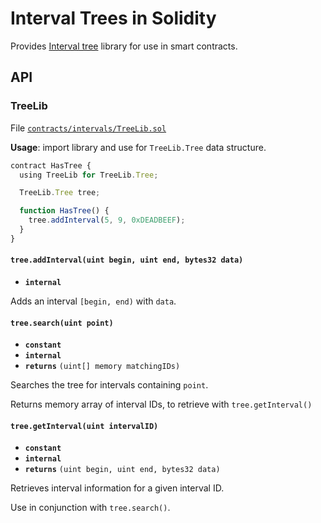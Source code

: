 Interval Trees in Solidity
==========================

Provides [Interval tree](https://en.wikipedia.org/wiki/Interval_tree) library
for use in smart contracts.

API
---

### TreeLib

File [`contracts/intervals/TreeLib.sol`](https://github.com/gnidan/interval-trees-solidity/blob/master/contracts/intervals/TreeLib.sol)

**Usage**: import library and use for `TreeLib.Tree` data structure.

```javascript
contract HasTree {
  using TreeLib for TreeLib.Tree;

  TreeLib.Tree tree;

  function HasTree() {
    tree.addInterval(5, 9, 0xDEADBEEF);
  }
}
```


#### `tree.addInterval(uint begin, uint end, bytes32 data)`

- **`internal`**

Adds an interval `[begin, end)` with `data`.


#### `tree.search(uint point)`

- **`constant`**
- **`internal`**
- **`returns`** `(uint[] memory matchingIDs)`

Searches the tree for intervals containing `point`.

Returns memory array of interval IDs, to retrieve with `tree.getInterval()`


#### `tree.getInterval(uint intervalID)`

- **`constant`**
- **`internal`**
- **`returns`** `(uint begin, uint end, bytes32 data)`

Retrieves interval information for a given interval ID.

Use in conjunction with `tree.search()`.
